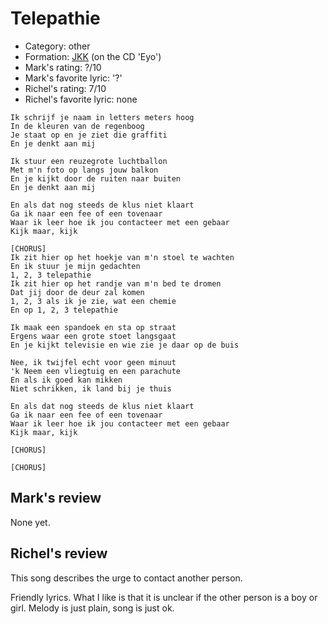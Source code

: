 # Telepathie

 * Category: other
 * Formation: [JKK](Jkk.md) (on the CD 'Eyo')
 * Mark's rating: ?/10
 * Mark's favorite lyric: '?'
 * Richel's rating: 7/10
 * Richel's favorite lyric: none

```
Ik schrijf je naam in letters meters hoog
In de kleuren van de regenboog
Je staat op en je ziet die graffiti
En je denkt aan mij

Ik stuur een reuzegrote luchtballon
Met m'n foto op langs jouw balkon
En je kijkt door de ruiten naar buiten
En je denkt aan mij

En als dat nog steeds de klus niet klaart
Ga ik naar een fee of een tovenaar
Waar ik leer hoe ik jou contacteer met een gebaar
Kijk maar, kijk

[CHORUS]
Ik zit hier op het hoekje van m'n stoel te wachten
En ik stuur je mijn gedachten
1, 2, 3 telepathie
Ik zit hier op het randje van m'n bed te dromen
Dat jij door de deur zal komen
1, 2, 3 als ik je zie, wat een chemie
En op 1, 2, 3 telepathie

Ik maak een spandoek en sta op straat
Ergens waar een grote stoet langsgaat
En je kijkt televisie en wie zie je daar op de buis

Nee, ik twijfel echt voor geen minuut
'k Neem een vliegtuig en een parachute
En als ik goed kan mikken
Niet schrikken, ik land bij je thuis

En als dat nog steeds de klus niet klaart
Ga ik naar een fee of een tovenaar
Waar ik leer hoe ik jou contacteer met een gebaar
Kijk maar, kijk

[CHORUS]

[CHORUS]
```

## Mark's review

None yet.

## Richel's review

This song describes the urge to contact another person.

Friendly lyrics. What I like is that it is unclear if the other person is a boy or girl.
Melody is just plain, song is just ok.

